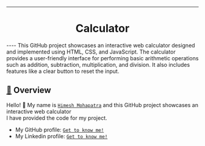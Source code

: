 ----
<p>
  <h1 align="center">
    <b>
  Calculator 
    </b>
  </h1>
</p>
<!--The title for my project.--> 
----
This GitHub project showcases an interactive web calculator designed and implemented using HTML, CSS, and JavaScript. The calculator provides a user-friendly interface for performing basic arithmetic operations such as addition, subtraction, multiplication, and division. It also includes features like a clear button to reset the input. 

<h2 align="left">
     <b>
         <a href="https://github.com/himeshx/Calculator">
             🔰</a> Overview
     </b>
</h2>

Hello! 👋
My name is <a href="https://github.com/himeshx">```Himesh Mohapatra```</a> and this GitHub project showcases an interactive web calculator </br>
I have provided the code for my project. 
- My GitHub profile: <a href="https://github.com/himeshx">```Get to know me!```</a>
- My Linkedin profile: <a href="https://www.linkedin.com/in/himesh-mohapatra-386aa8224/">```Get to know me!```</a>


